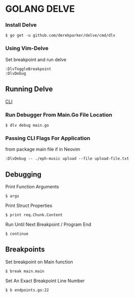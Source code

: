 # GOLANG DELVE

### Install Delve
```console
$ go get -u github.com/derekparker/delve/cmd/dlv
```

### Using Vim-Delve
Set breakpoint and run delve
```console
:DlvToggleBreakpoint
:DlvDebug
```

## Running Delve
[CLI](https://github.com/derekparker/delve/tree/master/Documentation/cli)

### Run Debugger From Main.Go File Location
```Console
$ dlv debug main.go
```

### Passing CLI Flags For Application
from package main file if in Neovim
```golang
:DlvDebug -- ./eph-music upload --file upload-file.txt
```

## Debugging
Print Function Arguments
```console
$ args
```

Print Struct Properties
```console
$ print req.Chunk.Content
```

Run Until Next Breakpoint / Program End
```console
$ continue
```

## Breakpoints
Set breakpoint on Main function
```console
$ break main.main
```

Set An Exact Breakpoint Line Number
```console
$ b endpoints.go:22
```

